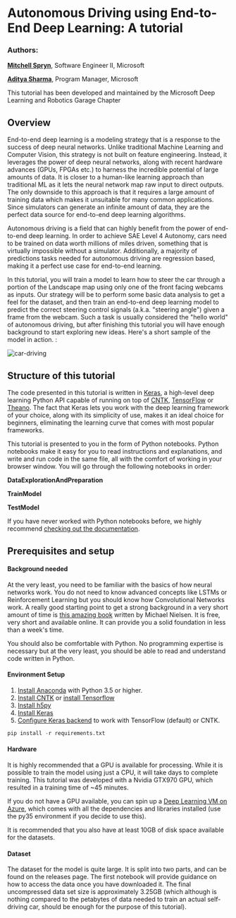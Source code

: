 # Autonomous Driving using End-to-End Deep Learning: A tutorial

### Authors:

**[Mitchell Spryn](https://www.linkedin.com/in/mitchell-spryn-57834545/)**, Software Engineer II, Microsoft

**[Aditya Sharma](https://www.linkedin.com/in/adityasharmacmu/)**, Program Manager, Microsoft

This tutorial has been developed and maintained by the Microsoft Deep Learning and Robotics Garage Chapter

## Overview

End-to-end deep learning is a modeling strategy that is a response to the success of deep neural networks. Unlike traditional Machine Learning and Computer Vision, this strategy is not built on feature engineering. Instead, it leverages the power of deep neural networks, along with recent hardware advances (GPUs, FPGAs etc.) to harness the incredible potential of large amounts of data. It is closer to a human-like learning approach than traditional ML as it lets the neural network map raw input to direct outputs. The only downside to this approach is that it requires a large amount of training data which makes it unsuitable for many common applications. Since simulators can generate an infinite amount of data, they are the perfect data source for end-to-end deep learning algorithms.

Autonomous driving is a field that can highly benefit from the power of end-to-end deep learning. In order to achieve SAE Level 4 Autonomy, cars need to be trained on data worth millions of miles driven, something that is virtually impossible without a simulator. Additionally, a majority of predictions tasks needed for autonomous driving are regression based, making it a perfect use case for end-to-end learning.

In this tutorial, you will train a model to learn how to steer the car through a portion of the Landscape map using only one of the front facing webcams as inputs. Our strategy will be to perform some basic data analysis to get a feel for the dataset, and then train an end-to-end deep learning model to predict the correct steering control signals (a.k.a. "steering angle") given a frame from the webcam.  Such a task is usually considered the "hello world" of autonomous driving, but after finishing this tutorial you will have enough background to start exploring new ideas. Here's a short sample of the model in action. :

![car-driving](car_driving.gif)



## Structure of this tutorial

The code presented in this tutorial is written in [Keras](https://keras.io/), a high-level deep learning Python API capable of running on top of [CNTK](https://www.microsoft.com/en-us/cognitive-toolkit/), [TensorFlow](https://www.tensorflow.org/) or [Theano](http://deeplearning.net/software/theano/index.html). The fact that Keras lets you work with the deep learning framework of your choice, along with its simplicity of use, makes it an ideal choice for beginners, eliminating the learning curve that comes with most popular frameworks.

This tutorial is presented to you in the form of Python notebooks. Python notebooks make it easy for you to read instructions and explanations, and write and run code in the same file, all with the comfort of working in your browser window. You will go through the following notebooks in order:

**DataExplorationAndPreparation**

**TrainModel**

**TestModel**

If you have never worked with Python notebooks before, we highly recommend [checking out the documentation](http://jupyter-notebook-beginner-guide.readthedocs.io/en/latest/what_is_jupyter.html).

## Prerequisites and setup

#### Background needed

At the very least, you need to be familiar with the basics of how neural networks work. You do not need to know advanced concepts like LSTMs or Reinforcement Learning but you should know how Convolutional Networks work. A really good starting point to get a strong background in a very short amount of time is [this amazing book](http://neuralnetworksanddeeplearning.com/) written by Michael Nielsen. It is free, very short and available online. It can provide you a solid foundation in less than a week's time.

You should also be comfortable with Python. No programming expertise is necessary but at the very least, you should be able to read and understand code written in Python. 

#### Environment Setup

1. [Install Anaconda](https://conda.io/docs/user-guide/install/index.html) with Python 3.5 or higher.
2. [Install CNTK](https://docs.microsoft.com/en-us/cognitive-toolkit/Setup-CNTK-on-your-machine) or [install Tensorflow](https://www.tensorflow.org/install/install_windows)
3. [Install h5py](http://docs.h5py.org/en/latest/build.html)
4. [Install Keras](https://keras.io/#installation)
5. [Configure Keras backend](https://keras.io/backend/) to work with TensorFlow (default) or CNTK.

```python
pip install -r requirements.txt
```

#### Hardware

It is highly recommended that a GPU is available for processing. While it is possible to train the model using just a CPU, it will take days to complete training. This tutorial was developed with a Nvidia GTX970 GPU, which resulted in a training time of ~45 minutes. 

If you do not have a GPU available, you can spin up a [Deep Learning VM on Azure](https://azuremarketplace.microsoft.com/en-us/marketplace/apps/microsoft-ads.dsvm-deep-learning), which comes with all the dependencies and libraries installed (use the py35 environment if you decide to use this).

It is recommended that you also have at least 10GB of disk space available for the datasets. 

#### Dataset

The dataset for the model is quite large. It is split into two parts, and can be found on the releases page. The first notebook will provide guidance on how to access the data once you have downloaded it. The final uncompressed data set size is approximately 3.25GB (which although is nothing compared to the petabytes of data needed to train an actual self-driving car, should be enough for the purpose of this tutorial).